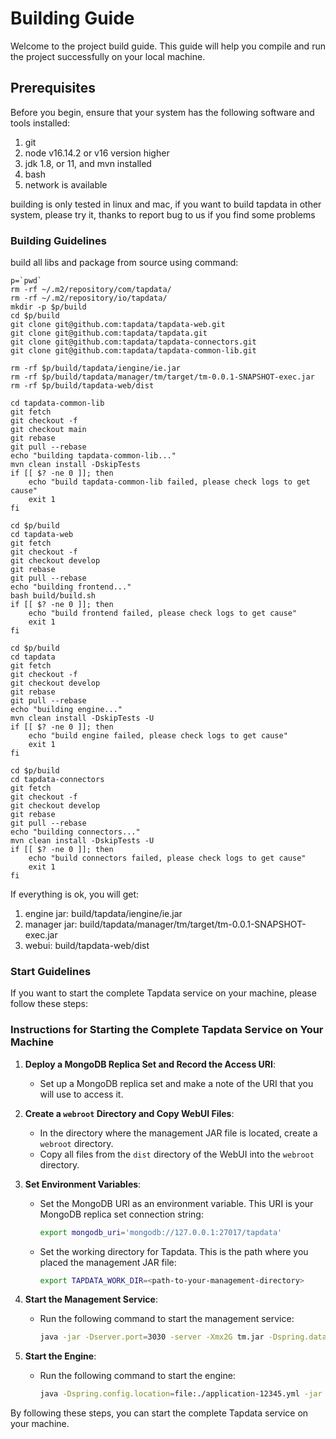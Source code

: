 # Building Guide
Welcome to the project build guide. This guide will help you compile and run the project successfully on your local machine.

## Prerequisites
Before you begin, ensure that your system has the following software and tools installed:
1. git
2. node v16.14.2 or v16 version higher
3. jdk 1.8, or 11, and mvn installed
4. bash
5. network is available

building is only tested in linux and mac, if you want to build tapdata in other system, please try it, thanks to report bug to us if you find some problems

### Building Guidelines
build all libs and package from source using command:

```
p=`pwd`
rm -rf ~/.m2/repository/com/tapdata/
rm -rf ~/.m2/repository/io/tapdata/
mkdir -p $p/build
cd $p/build
git clone git@github.com:tapdata/tapdata-web.git
git clone git@github.com:tapdata/tapdata.git
git clone git@github.com:tapdata/tapdata-connectors.git
git clone git@github.com:tapdata/tapdata-common-lib.git

rm -rf $p/build/tapdata/iengine/ie.jar
rm -rf $p/build/tapdata/manager/tm/target/tm-0.0.1-SNAPSHOT-exec.jar
rm -rf $p/build/tapdata-web/dist

cd tapdata-common-lib
git fetch
git checkout -f
git checkout main
git rebase
git pull --rebase
echo "building tapdata-common-lib..."
mvn clean install -DskipTests
if [[ $? -ne 0 ]]; then
    echo "build tapdata-common-lib failed, please check logs to get cause"
    exit 1
fi

cd $p/build
cd tapdata-web
git fetch
git checkout -f
git checkout develop
git rebase
git pull --rebase
echo "building frontend..."
bash build/build.sh
if [[ $? -ne 0 ]]; then
    echo "build frontend failed, please check logs to get cause"
    exit 1
fi

cd $p/build
cd tapdata
git fetch
git checkout -f
git checkout develop
git rebase
git pull --rebase
echo "building engine..."
mvn clean install -DskipTests -U
if [[ $? -ne 0 ]]; then
    echo "build engine failed, please check logs to get cause"
    exit 1
fi

cd $p/build
cd tapdata-connectors
git fetch
git checkout -f
git checkout develop
git rebase
git pull --rebase
echo "building connectors..."
mvn clean install -DskipTests -U
if [[ $? -ne 0 ]]; then
    echo "build connectors failed, please check logs to get cause"
    exit 1
fi
```

If everything is ok, you will get:
1. engine jar: build/tapdata/iengine/ie.jar
2. manager jar: build/tapdata/manager/tm/target/tm-0.0.1-SNAPSHOT-exec.jar
3. webui: build/tapdata-web/dist

### Start Guidelines
If you want to start the complete Tapdata service on your machine, please follow these steps:
### Instructions for Starting the Complete Tapdata Service on Your Machine

1. **Deploy a MongoDB Replica Set and Record the Access URI**:
    - Set up a MongoDB replica set and make a note of the URI that you will use to access it.

2. **Create a `webroot` Directory and Copy WebUI Files**:
    - In the directory where the management JAR file is located, create a `webroot` directory.
    - Copy all files from the `dist` directory of the WebUI into the `webroot` directory.

3. **Set Environment Variables**:
    - Set the MongoDB URI as an environment variable. This URI is your MongoDB replica set connection string:
    
        ```sh
        export mongodb_uri='mongodb://127.0.0.1:27017/tapdata'
        ```

    - Set the working directory for Tapdata. This is the path where you placed the management JAR file:

        ```sh
        export TAPDATA_WORK_DIR=<path-to-your-management-directory>
        ```

4. **Start the Management Service**:
    - Run the following command to start the management service:

        ```sh
        java -jar -Dserver.port=3030 -server -Xmx2G tm.jar -Dspring.data.mongodb.default.uri=${mongodb_uri} -Dspring.data.mongodb.log.uri=${mongodb_uri} -Dspring.data.mongodb.obs.uri=${mongodb_uri}
        ```

5. **Start the Engine**:
    - Run the following command to start the engine:

        ```sh
        java -Dspring.config.location=file:./application-12345.yml -jar components/tapdata-agent.jar
        ```

By following these steps, you can start the complete Tapdata service on your machine.

